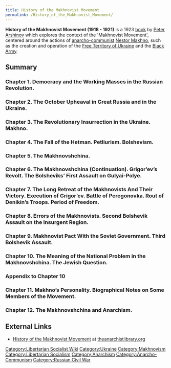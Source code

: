 ```yaml
---
title: History of the Makhnovist Movement
permalink: /History_of_the_Makhnovist_Movement/
---
```


**History of the Makhnovist Movement (1918 - 1921)** is a 1923
[book](List_of_Libertarian_Socialist_Books "wikilink") by [Peter
Arshinov](Peter_Arshinov "wikilink") which explores the context of the
'Makhnovist Movement', centered around the actions of
[anarcho-communist](Anarcho-Communism "wikilink") [Nestor
Makhno](Nestor_Makhno "wikilink"), such as the creation and operation of
the [Free Territory of Ukraine](Free_Territory_of_Ukraine "wikilink")
and the [Black Army](Black_Army_(Ukraine) "wikilink").

## Summary

### Chapter 1. Democracy and the Working Masses in the Russian Revolution.

### Chapter 2. The October Upheaval in Great Russia and in the Ukraine.

### Chapter 3. The Revolutionary Insurrection in the Ukraine. Makhno.

### Chapter 4. The Fall of the Hetman. Petliurism. Bolshevism.

### Chapter 5. The Makhnovshchina.

### Chapter 6. The Makhnovshchina (Continuation). Grigor’ev’s Revolt. The Bolsheviks’ First Assault on Gulyai-Polye.

### Chapter 7. The Long Retreat of the Makhnovists And Their Victory. Execution of Grigor’ev. Battle of Peregonovka. Rout of Denikin’s Troops. Period of Freedom.

### Chapter 8. Errors of the Makhnovists. Second Bolshevik Assault on the Insurgent Region.

### Chapter 9. Makhnovist Pact With the Soviet Government. Third Bolshevik Assault.

### Chapter 10. The Meaning of the National Problem in the Makhnovshchina. The Jewish Question.

### Appendix to Chapter 10

### Chapter 11. Makhno’s Personality. Biographical Notes on Some Members of the Movement.

### Chapter 12. The Makhnovshchina and Anarchism.

## External Links

- [History of the Makhnovist
  Movement](https://theanarchistlibrary.org/library/peter-arshinov-history-of-the-makhnovist-movement-1918-1921)
  at [theanarchistlibrary.org](theanarchistlibrary.org "wikilink")

[Category:Libertarian Socialist
Wiki](Category:Libertarian_Socialist_Wiki "wikilink")
[Category:Ukraine](Category:Ukraine "wikilink")
[Category:Makhnovism](Category:Makhnovism "wikilink")
[Category:Libertarian
Socialism](Category:Libertarian_Socialism "wikilink")
[Category:Anarchism](Category:Anarchism "wikilink")
[Category:Anarcho-Communism](Category:Anarcho-Communism "wikilink")
[Category:Russian Civil War](Category:Russian_Civil_War "wikilink")